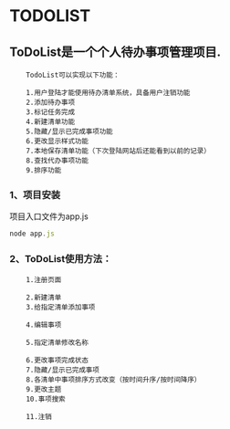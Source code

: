 TODOLIST
==========

## ToDoList是一个个人待办事项管理项目.

        TodoList可以实现以下功能：

        1.用户登陆才能使用待办清单系统，具备用户注销功能
        2.添加待办事项
        3.标记任务完成
        4.新建清单功能
        5.隐藏/显示已完成事项功能
        6.更改显示样式功能
        7.本地保存清单功能（下次登陆网站后还能看到以前的记录）
        8.查找代办事项功能
        9.排序功能

### 1、项目安装
项目入口文件为app.js</br>

```js
node app.js
```

### 2、ToDoList使用方法：

        1.注册页面

        2.新建清单
        3.给指定清单添加事项

        4.编辑事项

        5.指定清单修改名称

        6.更改事项完成状态
        7.隐藏/显示已完成事项
        8.各清单中事项排序方式改变（按时间升序/按时间降序）
        9.更改主题
        10.事项搜索

        11.注销
